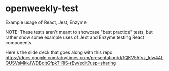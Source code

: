 # openweekly-test

Example usage of React, Jest, Enzyme

NOTE: These tests aren't meant to showcase "best practice" tests, but rather show some example uses of Jest and Enzyme testing React components.

Here's the slide deck that goes along with this repo: https://docs.google.com/a/nytimes.com/presentation/d/1QKV55fvz_ldw44LQUSVsMkkJWDEditGfpkT-RiS-rEw/edit?usp=sharing
